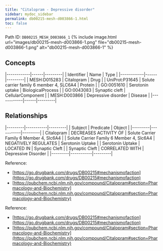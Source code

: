 ```yaml
---
title: "Citalopram - Depressive disorder"
sidebar: mydoc_sidebar
permalink: db00215-mesh-d003866-1.html
toc: false 
---
```



Path ID: `DB00215_MESH_D003866_1`
{% include image.html url="images/db00215-mesh-d003866-1.png" file="db00215-mesh-d003866-1.png" alt="db00215-mesh-d003866-1" %}

## Concepts

|------------|------|---------|
| Identifier | Name | Type    |
|------------|------|---------|
| MESH:D015283 | Citalopram | Drug |
| UniProt:P31645 | Solute carrier family 6 member 4, SLC6A4 | Protein |
| GO:0051610 | Serotonin uptake | BiologicalProcess |
| GO:0043083 | Synaptic cleft | CellularComponent |
| MESH:D003866 | Depressive disorder | Disease |
|------------|------|---------|

## Relationships

|---------|-----------|---------|
| Subject | Predicate | Object  |
|---------|-----------|---------|
| Citalopram | DECREASES ACTIVITY OF | Solute Carrier Family 6 Member 4, Slc6A4 |
| Solute Carrier Family 6 Member 4, Slc6A4 | NEGATIVELY REGULATES | Serotonin Uptake |
| Serotonin Uptake | LOCATED IN | Synaptic Cleft |
| Synaptic Cleft | CORRELATED WITH | Depressive Disorder |
|---------|-----------|---------|

Reference: 
  - [https://go.drugbank.com/drugs/DB00215#mechanismofaction](https://go.drugbank.com/drugs/DB00215#mechanismofaction)
  - [https://pubchem.ncbi.nlm.nih.gov/compound/Citalopram#section=Pharmacology-and-Biochemistry](https://pubchem.ncbi.nlm.nih.gov/compound/Citalopram#section=Pharmacology-and-Biochemistry)

Reference: 
  - [https://go.drugbank.com/drugs/DB00215#mechanismofaction](https://go.drugbank.com/drugs/DB00215#mechanismofaction)
  - [https://pubchem.ncbi.nlm.nih.gov/compound/Citalopram#section=Pharmacology-and-Biochemistry](https://pubchem.ncbi.nlm.nih.gov/compound/Citalopram#section=Pharmacology-and-Biochemistry)

